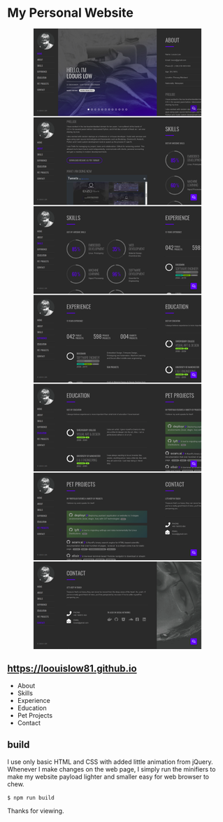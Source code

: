 # My Personal Website

<p align="center">
  <img src="Screenshot_1.png" height="200">
  <img src="Screenshot_2.png" height="200">
  <img src="Screenshot_3.png" height="200">
  <img src="Screenshot_4.png" height="200">
  <img src="Screenshot_5.png" height="200">
  <img src="Screenshot_6.png" height="200">
  <img src="Screenshot_7.png" height="200">
</p>

## https://loouislow81.github.io

- About
- Skills
- Experience
- Education
- Pet Projects
- Contact

## build

I use only basic HTML and CSS with added little animation from jQuery. Whenever I make changes on the web page, I simply run the minifiers to make my website payload lighter and smaller easy for web browser to chew.

```bash
$ npm run build
```

Thanks for viewing.
